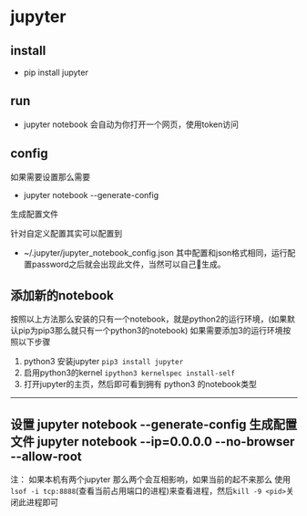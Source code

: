 # jupyter 
## install
 - pip install jupyter
## run
 - jupyter notebook
会自动为你打开一个网页，使用token访问
## config
如果需要设置那么需要 

 - jupyter notebook --generate-config

生成配置文件

针对自定义配置其实可以配置到 
 - ~/.jupyter/jupyter_notebook_config.json
其中配置和json格式相同，运行配置password之后就会出现此文件，当然可以自己生成。
## 添加新的notebook
按照以上方法那么安装的只有一个notebook，就是python2的运行环境，(如果默认pip为pip3那么就只有一个python3的notebook)
如果需要添加3的运行环境按照以下步骤
1.  python3 安装jupyter `pip3 install jupyter`
2.  启用python3的kernel `ipython3 kernelspec install-self`
3.  打开jupyter的主页，然后即可看到拥有 python3 的notebook类型
---
设置
jupyter notebook --generate-config 生成配置文件
jupyter notebook --ip=0.0.0.0 --no-browser --allow-root
---
注：
如果本机有两个jupyter 那么两个会互相影响，如果当前的起不来那么
使用 `lsof -i tcp:8888`(查看当前占用端口的进程)来查看进程，然后`kill -9 <pid>`关闭此进程即可